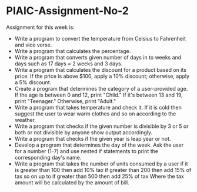 # PIAIC-Assignment-No-2
Assignment for this week is:
 - Write a program to convert the temperature from Celsius to Fahrenheit and vice verse.
 - Write a program that calculates the percentage.
 - Write a program that converts given number of days in to weeks and days such as 17 days = 2 weeks and 3 days.
 - Write a program that calculates the discount for a product based on its price. If the price is above $100, apply a 10% discount; otherwise, apply a 5% discount.
 - Create a program that determines the category of a user-provided age. If the age is between 0 and 12, print "Child." If it's between 13 and 19, print "Teenager." Otherwise, print "Adult."
 - Write a program that takes temperature and check it. If it is cold then suggest the user to wear warm clothes and so on according to the weather.
 - Write a program that checks if the given number is  divisible by 3 or 5 or both or not divisible by anyone show output accordingly.
 - Write a program that checks if the given year is leap year or not.
 - Develop a program that determines the day of the week. Ask the user for a number (1-7) and use nested if statements to print the corresponding day's name.
 - Write a program that takes the number of units consumed by a user if it is greater than 100 then add 10% tax if greater than 200 then add 15% of tax so on up to if greater than 500 then add 25% of tax
Where the tax amount will be calculated by the amount of bill.
